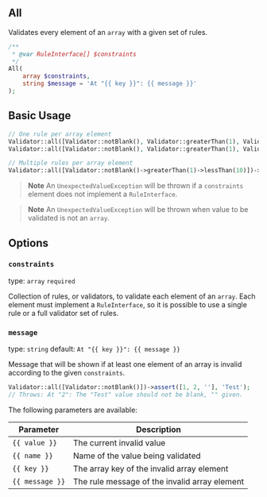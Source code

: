 ## All

Validates every element of an `array` with a given set of rules.

```php
/**
 * @var RuleInterface[] $constraints
 */
All(
    array $constraints,
    string $message = 'At "{{ key }}": {{ message }}'
);
```

## Basic Usage

```php
// One rule per array element
Validator::all([Validator::notBlank(), Validator::greaterThan(1), Validator::lessThan(10)])->validate([4, 5, 6]); // true
Validator::all([Validator::notBlank(), Validator::greaterThan(1), Validator::lessThan(10)])->validate([4, 5, 20]); // false

// Multiple rules per array element
Validator::all([Validator::notBlank()->greaterThan(1)->lessThan(10)])->validate([4, 5, 6]); // true
```

> **Note**
> An `UnexpectedValueException` will be thrown if a `constraints` element does not implement a `RuleInterface`.

> **Note**
> An `UnexpectedValueException` will be thrown when value to be validated is not an `array`.

## Options

### `constraints`

type: `array` `required`

Collection of rules, or validators, to validate each element of an `array`. 
Each element must implement a `RuleInterface`, so it is possible to use a single rule or a full validator set of rules.

### `message`

type: `string` default: `At "{{ key }}": {{ message }}`

Message that will be shown if at least one element of an array is invalid according to the given `constraints`.

```php
Validator::all([Validator::notBlank()])->assert([1, 2, ''], 'Test'); 
// Throws: At "2": The "Test" value should not be blank, "" given.
```

The following parameters are available:

| Parameter       | Description                                   |
|-----------------|-----------------------------------------------|
| `{{ value }}`   | The current invalid value                     |
| `{{ name }}`    | Name of the value being validated             |
| `{{ key }}`     | The array key of the invalid array element    |
| `{{ message }}` | The rule message of the invalid array element |